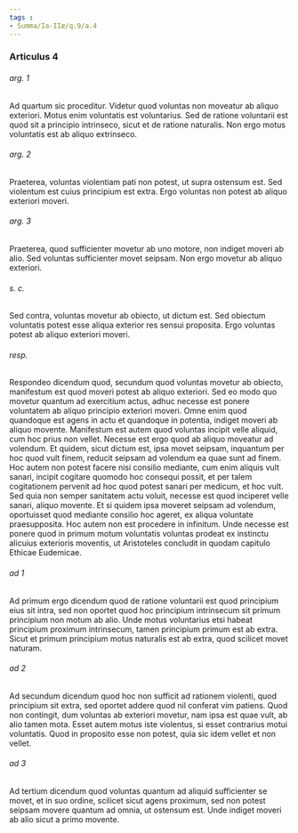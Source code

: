 ```yaml
---
tags : 
- Summa/Ia-IIæ/q.9/a.4
---
```


### Articulus 4

###### arg. 1
Ad quartum sic proceditur. Videtur quod voluntas non moveatur ab aliquo exteriori. Motus enim voluntatis est voluntarius. Sed de ratione voluntarii est quod sit a principio intrinseco, sicut et de ratione naturalis. Non ergo motus voluntatis est ab aliquo extrinseco.

###### arg. 2
Praeterea, voluntas violentiam pati non potest, ut supra ostensum est. Sed violentum est cuius principium est extra. Ergo voluntas non potest ab aliquo exteriori moveri.

###### arg. 3
Praeterea, quod sufficienter movetur ab uno motore, non indiget moveri ab alio. Sed voluntas sufficienter movet seipsam. Non ergo movetur ab aliquo exteriori.

###### s. c.
Sed contra, voluntas movetur ab obiecto, ut dictum est. Sed obiectum voluntatis potest esse aliqua exterior res sensui proposita. Ergo voluntas potest ab aliquo exteriori moveri.

###### resp.
Respondeo dicendum quod, secundum quod voluntas movetur ab obiecto, manifestum est quod moveri potest ab aliquo exteriori. Sed eo modo quo movetur quantum ad exercitium actus, adhuc necesse est ponere voluntatem ab aliquo principio exteriori moveri. Omne enim quod quandoque est agens in actu et quandoque in potentia, indiget moveri ab aliquo movente. Manifestum est autem quod voluntas incipit velle aliquid, cum hoc prius non vellet. Necesse est ergo quod ab aliquo moveatur ad volendum. Et quidem, sicut dictum est, ipsa movet seipsam, inquantum per hoc quod vult finem, reducit seipsam ad volendum ea quae sunt ad finem. Hoc autem non potest facere nisi consilio mediante, cum enim aliquis vult sanari, incipit cogitare quomodo hoc consequi possit, et per talem cogitationem pervenit ad hoc quod potest sanari per medicum, et hoc vult. Sed quia non semper sanitatem actu voluit, necesse est quod inciperet velle sanari, aliquo movente. Et si quidem ipsa moveret seipsam ad volendum, oportuisset quod mediante consilio hoc ageret, ex aliqua voluntate praesupposita. Hoc autem non est procedere in infinitum. Unde necesse est ponere quod in primum motum voluntatis voluntas prodeat ex instinctu alicuius exterioris moventis, ut Aristoteles concludit in quodam capitulo Ethicae Eudemicae.

###### ad 1
Ad primum ergo dicendum quod de ratione voluntarii est quod principium eius sit intra, sed non oportet quod hoc principium intrinsecum sit primum principium non motum ab alio. Unde motus voluntarius etsi habeat principium proximum intrinsecum, tamen principium primum est ab extra. Sicut et primum principium motus naturalis est ab extra, quod scilicet movet naturam.

###### ad 2
Ad secundum dicendum quod hoc non sufficit ad rationem violenti, quod principium sit extra, sed oportet addere quod nil conferat vim patiens. Quod non contingit, dum voluntas ab exteriori movetur, nam ipsa est quae vult, ab alio tamen mota. Esset autem motus iste violentus, si esset contrarius motui voluntatis. Quod in proposito esse non potest, quia sic idem vellet et non vellet.

###### ad 3
Ad tertium dicendum quod voluntas quantum ad aliquid sufficienter se movet, et in suo ordine, scilicet sicut agens proximum, sed non potest seipsam movere quantum ad omnia, ut ostensum est. Unde indiget moveri ab alio sicut a primo movente.

